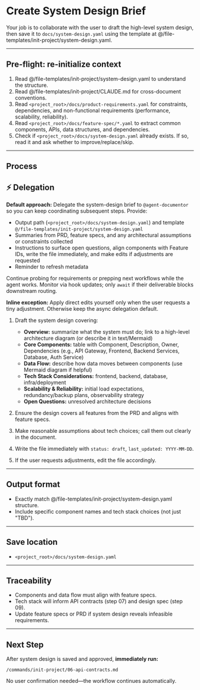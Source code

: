 # Create System Design Brief

Your job is to collaborate with the user to draft the high-level system design, then save it to `docs/system-design.yaml` using the template at @/file-templates/init-project/system-design.yaml.

---

## Pre-flight: re-initialize context
1. Read @/file-templates/init-project/system-design.yaml to understand the structure.
2. Read @/file-templates/init-project/CLAUDE.md for cross-document conventions.
3. Read `<project_root>/docs/product-requirements.yaml` for constraints, dependencies, and non-functional requirements (performance, scalability, reliability).
4. Read `<project_root>/docs/feature-spec/*.yaml` to extract common components, APIs, data structures, and dependencies.
5. Check if `<project_root>/docs/system-design.yaml` already exists. If so, read it and ask whether to improve/replace/skip.

---

## Process

## ⚡ Delegation

**Default approach:** Delegate the system-design brief to `@agent-documentor` so you can keep coordinating subsequent steps. Provide:
- Output path (`<project_root>/docs/system-design.yaml`) and template `@/file-templates/init-project/system-design.yaml`
- Summaries from PRD, feature specs, and any architectural assumptions or constraints collected
- Instructions to surface open questions, align components with Feature IDs, write the file immediately, and make edits if adjustments are requested
- Reminder to refresh metadata

Continue probing for requirements or prepping next workflows while the agent works. Monitor via hook updates; only `await` if their deliverable blocks downstream routing.

**Inline exception:** Apply direct edits yourself only when the user requests a tiny adjustment. Otherwise keep the async delegation default.

1. Draft the system design covering:
   - **Overview:** summarize what the system must do; link to a high-level architecture diagram (or describe it in text/Mermaid)
   - **Core Components:** table with Component, Description, Owner, Dependencies (e.g., API Gateway, Frontend, Backend Services, Database, Auth Service)
   - **Data Flow:** describe how data moves between components (use Mermaid diagram if helpful)
   - **Tech Stack Considerations:** frontend, backend, database, infra/deployment
   - **Scalability & Reliability:** initial load expectations, redundancy/backup plans, observability strategy
   - **Open Questions:** unresolved architecture decisions

2. Ensure the design covers all features from the PRD and aligns with feature specs.

3. Make reasonable assumptions about tech choices; call them out clearly in the document.

4. Write the file immediately with `status: draft`, `last_updated: YYYY-MM-DD`.

5. If the user requests adjustments, edit the file accordingly.

---

## Output format
- Exactly match @/file-templates/init-project/system-design.yaml structure.
- Include specific component names and tech stack choices (not just "TBD").

---

## Save location
- `<project_root>/docs/system-design.yaml`

---

## Traceability
- Components and data flow must align with feature specs.
- Tech stack will inform API contracts (step 07) and design spec (step 09).
- Update feature specs or PRD if system design reveals infeasible requirements.

---

## Next Step

After system design is saved and approved, **immediately run:**
```
/commands/init-project/06-api-contracts.md
```

No user confirmation needed—the workflow continues automatically.
